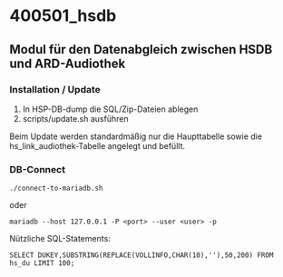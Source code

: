# 400501_hsdb

## Modul für den Datenabgleich zwischen HSDB und ARD-Audiothek

### Installation / Update

1. In HSP-DB-dump die SQL/Zip-Dateien ablegen
2. scripts/update.sh ausführen

Beim Update werden standardmäßig nur die Haupttabelle sowie 
die hs_link_audiothek-Tabelle angelegt und befüllt.


### DB-Connect
```
./connect-to-mariadb.sh 
```
oder
``` 
mariadb --host 127.0.0.1 -P <port> --user <user> -p
```

Nützliche SQL-Statements:
`````roomsql
SELECT DUKEY,SUBSTRING(REPLACE(VOLLINFO,CHAR(10),''),50,200) FROM hs_du LIMIT 100;
`````